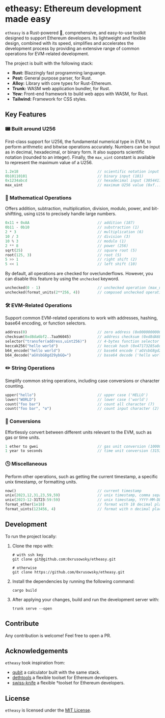 # etheasy: Ethereum development made easy

`etheasy` is a Rust-powered 🦀, comprehensive, and easy-to-use toolkit designed to support Ethereum developers. Its lightweight and flexible design, combined with its speed, simplifies and accelerates the development process by providing an extensive range of common operations for EVM-related development.

The project is built with the following stack:

- **Rust:** Blazzingly fast programming languange.
- **Pest:** General purpose parser, for Rust.
- **Alloy:** Library with core types for Rust-Ethereum.
- **Trunk:** WASM web application bundler, for Rust.
- **Yew:** Front-end framework to build web apps with WASM, for Rust.
- **Tailwind:** Framework for CSS styles.

## Key Features

### 📟 Built around U256

First-class support for U256, the fundamental numerical type in EVM, to perform arithmetic and bitwise operations accurately. Numbers can be input as in decimal, hexadecimal, or binary form. It also supports scientific notation (rounded to an integer). Finally, the `max_uint` constant is available to represent the maximum value of a U256.

```rs
1.2e18                                    // scientific notation input (1200000)
0b10110101                                // binary input (181)
0x1234abcd                                // hexadecimal input (305441741)
max_uint                                  // maximum U256 value (0xf...f)
```

### 🔢 Mathematical Operations

Offers addition, subtraction, multiplication, division, modulo, power, and bit-shiftting, using `U256` to precisely handle large numbers.

```rs
0x11 + 0xAA                               // addition (187)
0b11 - 0b10                               // substraction (1)
2 * 3                                     // multiplication (6)
10 / 3                                    // division (3)
10 % 3                                    // modulo (1)
2 ** 8                                    // power (256)
sqrt(25)                                  // square root (5)
root(125, 3)                              // root (5)
5 >> 1                                    // right shift (2)
5 << 1                                    // left shift (10)
```

By default, all operations are checked for over/underflows. However, you can disable this feature by using the `unchecked` keyword.

```rs
unchecked(0 - 1)                          // unchecked operation (max_uint)
unchecked(format_units(2**256, 4))        // composed unchecked operation ('0.0000') ))
```

### 🛠️ EVM-Related Operations

Support common EVM-related operations to work with addresses, hashing, base64 encoding, or function selectors.

```rs
address(0)                                // zero address (0x0000000000000000000000000000000000000000)
checksum(0xd8da6bf2..7aa96045)            // address checksum (0xd8dA6BF2..7aA96045)
selector("transfer(address,uint256)")     // 4-bytes function selector (0xa9059cbb)
keccak256("hello world")                  // keccak hash (0x47173285a8d7341e5e972fc677286384f802f8ef42a5ec5f03bbfa254cb01fad)
b64_encode("hello world")                 // base64 encode ('aGVsbG8gd29ybGQ=')
b64_decode("aGVsbG8gd29ybGQ=")            // base64 decode ('hello world')
```

### ✏️ String Operations

Simplify common string operations, including case conversions or character counting.

```rs
upper("hello")                            // upper case ('HELLO')
lower("WORLD")                            // lower case ('world')
count("foo bar")                          // count all character (7)
count("foo bar", "o")                     // count input character (2)
```

### 🧮 Conversions

Effortlessly convert between different units relevant to the EVM, such as gas or time units.

```rs
1 ether to gwei                           // gas unit conversion (1000000000)
1 year to seconds                         // time unit conversion (31536000)
```

### 🕓 Miscellaneous

Perform other operations, such as getting the current timestamp, a specific unix timestamp, or formatting units.

```rs
now()                                     // current timestamp
unix(2023,12,31,23,59,59)                 // unix timestamp, comma separated (1704067199)
unix(2023-12-31T23:59:59)                 // unix timestamp, YYYY-MM-DDTHH:mm:ss (1704067199)
format_ether(1e18)                        // format with 18 decimal places ('1.000000000000000000')
format_uints(123456, 4)                   // format with n decimal places ('12.3456')
```

## Development

To run the project locally:

1. Clone the repo with:

   ```
   # with ssh key
   git clone git@github.com:0xrusowsky/etheasy.git

   # otherwise
   git clone https://github.com/0xrusowsky/etheasy.git
   ```

2. Install the dependencies by running the following command:
   ```
   cargo build
   ```
3. After applying your changes, build and run the development server with:
   ```
   trunk serve --open
   ```

## Contribute

Any contribution is welcome! Feel free to open a PR.

## Acknowledgements

`etheasy` took inspiration from:

- [qubit](https://github.com/abhimanyu003/qubit/tree/main) a calculator built with the same stack.
- [dethtools](https://github.com/dethcrypto/dethtools) a flexible toolset for Ethereum developers.
- [swiss-knife](https://github.com/swiss-knife-xyz/swiss-knife) a flexible †toolset for Ethereum developers.

## License

`etheasy` is licensed under the [MIT License](LICENSE).
